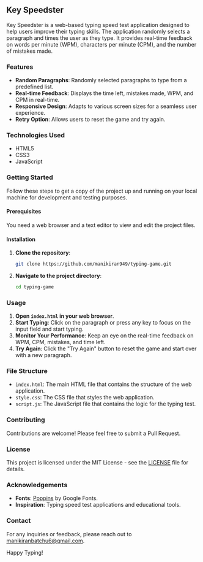 ## Key Speedster

Key Speedster is a web-based typing speed test application designed to help users improve their typing skills. The application randomly selects a paragraph and times the user as they type. It provides real-time feedback on words per minute (WPM), characters per minute (CPM), and the number of mistakes made.

### Features

- **Random Paragraphs**: Randomly selected paragraphs to type from a predefined list.
- **Real-time Feedback**: Displays the time left, mistakes made, WPM, and CPM in real-time.
- **Responsive Design**: Adapts to various screen sizes for a seamless user experience.
- **Retry Option**: Allows users to reset the game and try again.

### Technologies Used

- HTML5
- CSS3
- JavaScript

### Getting Started

Follow these steps to get a copy of the project up and running on your local machine for development and testing purposes.

#### Prerequisites

You need a web browser and a text editor to view and edit the project files.

#### Installation

1. **Clone the repository**:
   ```sh
   git clone https://github.com/manikiran949/typing-game.git
   ```
2. **Navigate to the project directory**:
   ```sh
   cd typing-game
   ```

### Usage

1. **Open `index.html` in your web browser**.
2. **Start Typing**: Click on the paragraph or press any key to focus on the input field and start typing.
3. **Monitor Your Performance**: Keep an eye on the real-time feedback on WPM, CPM, mistakes, and time left.
4. **Try Again**: Click the "Try Again" button to reset the game and start over with a new paragraph.

### File Structure

- `index.html`: The main HTML file that contains the structure of the web application.
- `style.css`: The CSS file that styles the web application.
- `script.js`: The JavaScript file that contains the logic for the typing test.

### Contributing

Contributions are welcome! Please feel free to submit a Pull Request.

### License

This project is licensed under the MIT License - see the [LICENSE](LICENSE) file for details.

### Acknowledgements

- **Fonts**: [Poppins](https://fonts.google.com/specimen/Poppins) by Google Fonts.
- **Inspiration**: Typing speed test applications and educational tools.

### Contact

For any inquiries or feedback, please reach out to [manikiranbatchu6@gmail.com](mailto:manikiranbatchu6@gmail.com).

Happy Typing!
